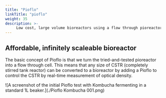 ```yaml
---
title: "Pioflo"
linkTitle: "pioflo"
weight: 35
description: >-
     Low cost, large volume bioreactors using a flow through pioreactor (pioflo) to 
---
```


## Affordable, infinitely scaleable bioreactor

The basic concept of Pioflo is that we turn the tried-and-tested pioreactor into a flow through cell.  This means that any size of CSTR (completely stirred tank reactor) can be converted to a bioreactor by adding a Pioflo to control the CSTR by real-time measurement of optical density.

![A screenshot of the initial Pioflo test with Kombucha fermenting in a standard 1L beaker.](./Pioflo Kombucha 001.png)